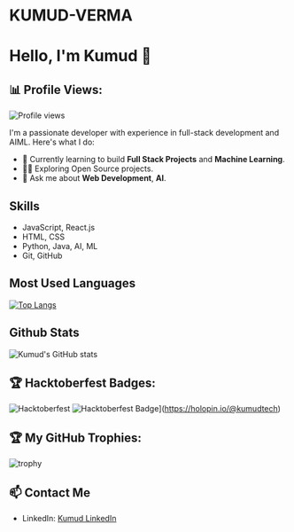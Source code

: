 # KUMUD-VERMA
# Hello, I'm Kumud 👋

## 📊 Profile Views:
![Profile views](https://komarev.com/ghpvc/?username=KUMUD-TECH)

I'm a passionate developer with experience in full-stack development and AIML. Here's what I do:

- 🌱 Currently learning to build **Full Stack Projects** and **Machine Learning**.
- 👨‍💻 Exploring Open Source projects.
- 💬 Ask me about **Web Development**, **AI**.

## Skills
- JavaScript, React.js
- HTML, CSS
- Python, Java, AI, ML
- Git, GitHub

## Most Used Languages
[![Top Langs](https://github-readme-stats.vercel.app/api/top-langs/?username=KUMUD-TECH&layout=pie)](https://github.com/anuraghazra/github-readme-stats)

## Github Stats
![Kumud's GitHub stats](https://github-readme-stats.vercel.app/api?username=KUMUD-TECH&show_icons=true&hide_title=true)

## 🏆 Hacktoberfest Badges:
![Hacktoberfest](https://img.shields.io/badge/Hacktoberfest-2024-blueviolet?style=for-the-badge&logo=hacktoberfest)
![Hacktoberfest Badge](https://holopin.me/kumudtech)](https://holopin.io/@kumudtech)


## 🏆 My GitHub Trophies:
![trophy](https://github-profile-trophy.vercel.app/?username=KUMUD-TECH&column=4&theme=dark)

## 📫 Contact Me
- LinkedIn: [Kumud LinkedIn](https://www.linkedin.com/in/kumud-verma-1sd9)




